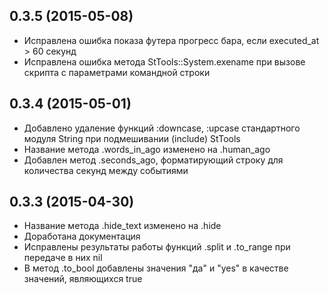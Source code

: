 ## 0.3.5 (2015-05-08)

* Исправлена ошибка показа футера прогресс бара, если executed_at > 60 секунд
* Исправлена ошибка метода StTools::System.exename при вызове скрипта с параметрами командной строки

## 0.3.4 (2015-05-01)

* Добавлено удаление функций :downcase, :upcase стандартного модуля String при подмешивании (include) StTools
* Название метода .words_in_ago изменено на .human_ago
* Добавлен метод .seconds_ago, форматирующий строку для количества секунд между событиями

## 0.3.3 (2015-04-30)

* Название метода .hide_text изменено на .hide
* Доработана документация
* Исправлены результаты работы функций .split и .to_range при передаче в них nil
* В метод .to_bool добавлены значения "да" и "yes" в качестве значений, являющихся true
